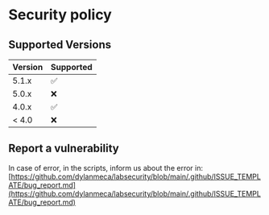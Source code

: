 # Security policy

## Supported Versions


| Version | Supported          |
| ------- | ------------------ |
| 5.1.x   | :white_check_mark: |
| 5.0.x   | :x:                |
| 4.0.x   | :white_check_mark: |
| < 4.0   | :x:                |

## Report a vulnerability

In case of error, in the scripts, inform us about the error in: [https://github.com/dylanmeca/labsecurity/blob/main/.github/ISSUE_TEMPLATE/bug_report.md](https://github.com/dylanmeca/labsecurity/blob/main/.github/ISSUE_TEMPLATE/bug_report.md)

